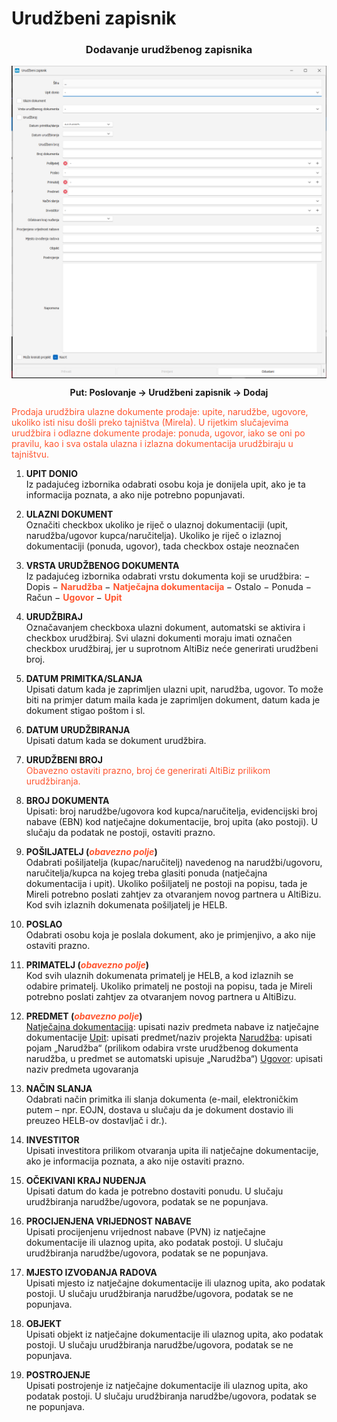 # Urudžbeni zapisnik  

### <p align="center">**Dodavanje urudžbenog zapisnika**</p>

<img src="../images/urudzbenizapisnik.png"
     alt="UrudzbeniZapisnik"
     style="display: block; margin-left: auto; margin-right: auto;" 
/>

**<p align="center">Put: Poslovanje -> Urudžbeni zapisnik -> Dodaj**</p>  

<span style="color: #ff5630">Prodaja urudžbira ulazne dokumente prodaje: upite, narudžbe, ugovore, ukoliko isti nisu došli preko tajništva (Mirela). U rijetkim slučajevima urudžbira i odlazne dokumente prodaje: ponuda, ugovor, iako se oni po pravilu, kao i sva ostala ulazna i izlazna dokumentacija urudžbiraju u tajništvu.</span>

1. **UPIT DONIO**   
    Iz padajućeg izbornika odabrati osobu koja je donijela upit, ako je ta informacija poznata, a ako nije potrebno popunjavati.

2. **ULAZNI DOKUMENT**      
    Označiti checkbox ukoliko je riječ o ulaznoj dokumentaciji (upit, narudžba/ugovor kupca/naručitelja). 
    Ukoliko je riječ o izlaznoj dokumentaciji (ponuda, ugovor), tada checkbox ostaje neoznačen

3. **VRSTA URUDŽBENOG DOKUMENTA**    
    Iz padajućeg izbornika odabrati vrstu dokumenta koji se urudžbira: 
    − Dopis 
    − **<span style="color: #ff5630">Narudžba </span>**
    − **<span style="color: #ff5630">Natječajna dokumentacija </span>**
    − Ostalo 
    − Ponuda 
    − Račun 
    − **<span style="color: #ff5630">Ugovor </span>**
    − **<span style="color: #ff5630">Upit </span>**

4. **URUDŽBIRAJ**    
    Označavanjem checkboxa ulazni dokument, automatski se aktivira i  checkbox urudžbiraj. Svi ulazni dokumenti moraju imati označen checkbox urudžbiraj, jer u suprotnom AltiBiz neće generirati urudžbeni broj. 

5. **DATUM PRIMITKA/SLANJA**    
    Upisati datum kada je zaprimljen ulazni upit, narudžba, ugovor. To može biti na primjer datum maila kada je zaprimljen dokument, datum kada je dokument stigao poštom i sl.

6. **DATUM URUDŽBIRANJA**    
    Upisati datum kada se dokument urudžbira. 

7. **URUDŽBENI BROJ**    
    <span style="color: #ff5630">Obavezno ostaviti prazno, broj će generirati AltiBiz prilikom urudžbiranja.</span>

8. **BROJ DOKUMENTA**    
    Upisati: broj narudžbe/ugovora kod kupca/naručitelja, evidencijski broj nabave (EBN) kod natječajne dokumentacije, broj upita (ako postoji). U slučaju da podatak ne postoji, ostaviti prazno.

9. **POŠILJATELJ (<span style="color: #ff5630">*obavezno polje*</span>)**    
    Odabrati pošiljatelja (kupac/naručitelj) navedenog na narudžbi/ugovoru, naručitelja/kupca na kojeg treba glasiti ponuda (natječajna dokumentacija i upit). Ukoliko pošiljatelj ne postoji na popisu, tada je Mireli potrebno poslati zahtjev za otvaranjem novog partnera u AltiBizu. Kod svih izlaznih dokumenata pošiljatelj je HELB. 

10. **POSLAO**    
    Odabrati osobu koja je poslala dokument, ako je primjenjivo, a ako nije ostaviti prazno. 

11. **PRIMATELJ (<span style="color: #ff5630">*obavezno polje*</span>)**    
    Kod svih ulaznih dokumenata primatelj je HELB, a kod izlaznih se odabire primatelj. Ukoliko primatelj ne postoji na popisu, tada je Mireli potrebno poslati zahtjev za otvaranjem novog partnera u AltiBizu. 

12. **PREDMET (<span style="color: #ff5630">*obavezno polje*</span>)**    
    <ins>Natječajna dokumentacija</ins>: upisati naziv predmeta nabave iz natječajne dokumentacije 
    <ins>Upit</ins>: upisati predmet/naziv projekta 
    <ins>Narudžba</ins>: upisati pojam „Narudžba“ (prilikom odabira vrste urudžbenog dokumenta narudžba, u predmet se automatski upisuje „Narudžba“) 
    <ins>Ugovor</ins>: upisati naziv predmeta ugovaranja 

13. **NAČIN SLANJA**    
    Odabrati način primitka ili slanja dokumenta (e-mail, elektroničkim putem – npr. EOJN, dostava u slučaju da je dokument dostavio ili preuzeo HELB-ov dostavljač i dr.).

14. **INVESTITOR**    
    Upisati investitora prilikom otvaranja upita ili natječajne dokumentacije, ako je informacija poznata, a ako nije ostaviti prazno.

15. **OČEKIVANI KRAJ NUĐENJA**    
    Upisati datum do kada je potrebno dostaviti ponudu. U slučaju urudžbiranja narudžbe/ugovora, podatak se ne popunjava.

16. **PROCIJENJENA VRIJEDNOST NABAVE**    
    Upisati procijenjenu vrijednost nabave (PVN) iz natječajne dokumentacije ili ulaznog upita, ako podatak postoji. U slučaju urudžbiranja narudžbe/ugovora, podatak se ne popunjava. 

17. **MJESTO IZVOĐANJA RADOVA**    
    Upisati mjesto iz natječajne dokumentacije ili ulaznog upita, ako podatak postoji. U slučaju urudžbiranja narudžbe/ugovora, podatak se ne popunjava. 

18. **OBJEKT**    
    Upisati objekt iz natječajne dokumentacije ili ulaznog upita, ako podatak postoji. U slučaju urudžbiranja narudžbe/ugovora, podatak se ne popunjava. 

19. **POSTROJENJE**    
    Upisati postrojenje iz natječajne dokumentacije ili ulaznog upita, ako podatak postoji. U slučaju urudžbiranja narudžbe/ugovora, podatak se ne popunjava.
